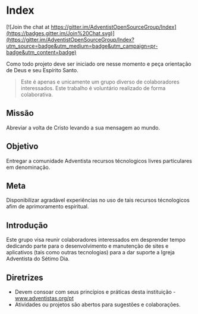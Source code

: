 # Index

[![Join the chat at https://gitter.im/AdventistOpenSourceGroup/Index](https://badges.gitter.im/Join%20Chat.svg)](https://gitter.im/AdventistOpenSourceGroup/Index?utm_source=badge&utm_medium=badge&utm_campaign=pr-badge&utm_content=badge)

Como todo projeto deve ser iniciado ore nesse momento e peça orientação de Deus e seu Espírito Santo.

> Este é apenas e unicamente um grupo diverso de colaboradores interessados. Este trabalho é voluntário realizado de forma colaborativa.

## Missão
Abreviar a volta de Cristo levando a sua mensagem ao mundo.

## Objetivo
Entregar a comunidade Adventista recursos técnologicos livres particulares em denominação.

## Meta
Disponibilizar agradável experiências no uso de tais recursos técnologicos afim de aprimoramento espiritual.

## Introdução
Este grupo visa reunir colaboradores interessados em desprender tempo dedicando parte para o desenvolvimento e manutenção de sites e aplicativos (tais como outras tecnologias) para a dar suporte a Igreja Adventista do Sétimo Dia.

## Diretrizes
* Devem consoar com seus princípios e práticas desta instituição - www.adventistas.org/pt
* Atividades ou projetos são abertos para sugestões e colaborações.
